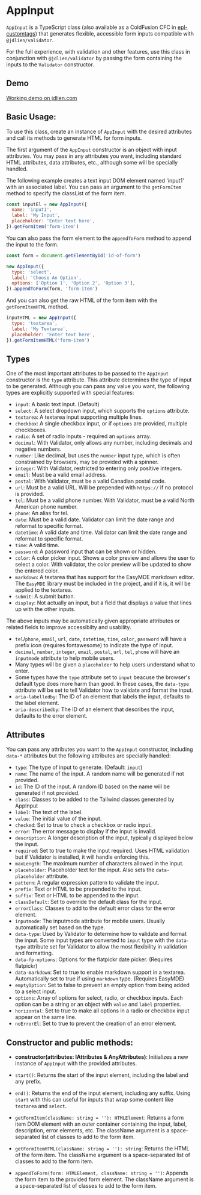 # AppInput

`AppInput` is a TypeScript class (also available as a ColdFusion CFC in [epl-customtags](https://github.com/jdlien/epl-customtags)) that generates flexible, accessible form inputs compatible with `@jdlien/validator`.

For the full experience, with validation and other features, use this class in conjunction with `@jdlien/validator` by passing the form containing the inputs to the `Validator` constructor.

## Demo

[Working demo on jdlien.com](https://jdlien.com/app-input/demo/)

## Basic Usage:

To use this class, create an instance of `AppInput` with the desired attributes and call its methods to generate HTML for form inputs.

The first argument of the `AppInput` constructor is an object with input attributes. You may pass in any attributes you want, including standard HTML attributes, data attributes, etc., although some will be specially handled.

The following example creates a text input DOM element named 'input1' with an associated label. You can pass an argument to the `getFormItem` method to specify the classList of the form item.

```javascript
const inputEl = new AppInput({
  name: 'input1',
  label: 'My Input',
  placeholder: 'Enter text here',
}).getFormItem('form-item')
```

You can also pass the form element to the `appendToForm` method to append the input to the form.

```javascript
const form = document.getElementById('id-of-form')

new AppInput({
  type: 'select',
  label: 'Choose An Option',
  options: ['Option 1', 'Option 2', 'Option 3'],
}).appendToForm(form, 'form-item')
```

And you can also get the raw HTML of the form item with the `getFormItemHTML` method.

```javascript
inputHTML = new AppInput({
  type: 'textarea',
  label: 'My Textarea',
  placeholder: 'Enter text here',
}).getFormItemHTML('form-item')
```

## Types

One of the most important attributes to be passed to the `AppInput` constructor is the `type` attribute. This attribute determines the type of input to be generated. Although you can pass any value you want, the following types are explicitly supported with special features:

- `input`: A basic text input. (Default)
- `select`: A select dropdown input, which supports the `options` attribute.
- `textarea`: A textarea input supporting multiple lines.
- `checkbox`: A single checkbox input, or if `options` are provided, multiple checkboxes.
- `radio`: A set of radio inputs - required an `options` array.
- `decimal`: With Validator, only allows any number, including decimals and negative numbers.
- `number`: Like decimal, but uses the `number` input type, which is often constrained by browsers, may be provided with a spinner.
- `integer`: With Validator, restricted to entering only positive integers.
- `email`: Must be a valid email address.
- `postal`: With Validator, must be a valid Canadian postal code.
- `url`: Must be a valid URL. Will be prepended with `https://` if no protocol is provided.
- `tel`: Must be a valid phone number. With Validator, must be a valid North American phone number.
- `phone`: An alias for tel.
- `date`: Must be a valid date. Validator can limit the date range and reformat to specific format.
- `datetime`: A valid date and time. Validator can limit the date range and reformat to specific format.
- `time`: A valid time.
- `password`: A password input that can be shown or hidden.
- `color`: A color picker input. Shows a color preview and allows the user to select a color. With validator, the color preview will be updated to show the entered color.
- `markdown`: A textarea that has support for the EasyMDE markdown editor. The `EasyMDE` library must be included in the project, and if it is, it will be applied to the textarea.
- `submit`: A submit button.
- `display`: Not actually an input, but a field that displays a value that lines up with the other inputs.

The above inputs may be automatically given appropriate attributes or related fields to improve accessibilty and usability.

- `tel`/`phone`, `email`, `url`, `date`, `datetime`, `time`, `color`, `password` will have a prefix icon (requires fontawesome) to indicate the type of input.
- `decimal`, `number`, `integer`, `email`, `postal`, `url`, `tel`, `phone` will have an `inputmode` attribute to help mobile users.
- Many types will be given a `placeholder` to help users understand what to enter.
- Some types have the `type` attribute set to `input` beacuse the browser's default type does more harm than good. In these cases, the `data-type` attribute will be set to tell Validator how to validate and format the input.
- `aria-labelledby`: The ID of an element that labels the input, defaults to the label element.
- `aria-describedby`: The ID of an element that describes the input, defaults to the error element.

## Attributes

You can pass any attributes you want to the `AppInput` constructor, including `data-*` attributes but the following attributes are specially handled:

- `type`: The type of input to generate. (Default: `input`)
- `name`: The name of the input. A random name will be generated if not provided.
- `id`: The ID of the input. A random ID based on the name will be generated if not provided.
- `class`: Classes to be added to the Tailwind classes generated by AppInput
- `label`: The text of the label.
- `value`: The initial value of the input.
- `checked`: Set to true to check a checkbox or radio input.
- `error`: The error message to display if the input is invalid.
- `description`: A longer description of the input, typically displayed below the input.
- `required`: Set to true to make the input required. Uses HTML validation but if Validator is installed, it will handle enforcing this.
- `maxLength`: The maximum number of characters allowed in the input.
- `placeholder`: Placeholder text for the input. Also sets the `data-placeholder` attribute.
- `pattern`: A regular expression pattern to validate the input.
- `prefix`: Text or HTML to be prepended to the input.
- `suffix`: Text or HTML to be appended to the input.
- `classDefault`: Set to override the default class for the input.
- `errorClass`: Classes to add to the default error class for the error element.
- `inputmode`: The inputmode attribute for mobile users. Usually automatically set based on the type.
- `data-type`: Used by Validator to determine how to validate and format the input. Some input types are converted to `input` type with the `data-type` attribute set for Validator to allow the most flexibility in validation and formatting.
- `data-fp-options`: Options for the flatpickr date picker. (Requires flatpickr)
- `data-markdown`: Set to true to enable markdown support in a textarea. Automatically set to true if using `markdown` type. (Requires EasyMDE)
- `emptyOption`: Set to false to prevent an empty option from being added to a select input.
- `options`: Array of options for select, radio, or checkbox inputs. Each option can be a string or an object with `value` and `label` properties.
- `horizontal`: Set to true to make all options in a radio or checkbox input appear on the same line.
- `noErrorEl`: Set to true to prevent the creation of an error element.

## Constructor and public methods:

- **constructor(attributes: IAttributes & AnyAttributes)**: Initializes a new instance of `AppInput` with the provided attributes.

- `start()`: Returns the start of the input element, including the label and any prefix.
- `end()`: Returns the end of the input element, including any suffix. Using `start` with this can useful for inputs that wrap some content like `textarea` and `select`.

- `getFormItem(className: string = ''): HTMLElement`: Returns a form item DOM element with an outer container containing the input, label, description, error elements, etc. The className argument is a space-separated list of classes to add to the form item.

- `getFormItemHTML(className: string = ''): string`: Returns the HTML of the form item. The className argument is a space-separated list of classes to add to the form item.

- `appendToForm(form: HTMLElement, className: string = '')`: Appends the form item to the provided form element. The className argument is a space-separated list of classes to add to the form item.
